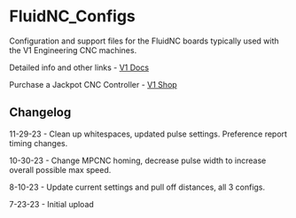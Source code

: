 # FluidNC_Configs
Configuration and support files for the FluidNC boards typically used with the V1 Engineering CNC machines.

Detailed info and other links - [V1 Docs](https://docs.v1e.com/electronics/jackpot/)

Purchase a Jackpot CNC Controller - [V1 Shop](https://www.v1e.com/products/jackpot-cnc-controller)


## Changelog

11-29-23 - Clean up whitespaces, updated pulse settings. Preference report timing changes.

10-30-23 - Change MPCNC homing, decrease pulse width to increase overall possible max speed.

8-10-23 - Update current settings and pull off distances, all 3 configs.

7-23-23 - Initial upload
